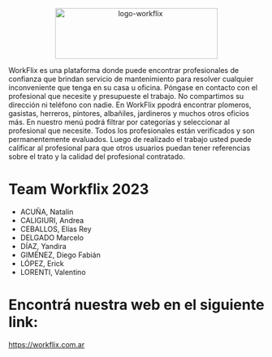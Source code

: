 <p align="center">
 <a href="https://ibb.co/0tpbGxN"><img src="https://i.ibb.co/xHKT7Nv/logo-workflix.png" alt="logo-workflix" border="0" width="320" height="100"></a>
</p>

<p>WorkFlix es una plataforma donde puede encontrar profesionales  de confianza que brindan servicio de mantenimiento para resolver cualquier inconveniente que tenga en su casa u oficina. Póngase en contacto con el profesional que necesite y presupueste el trabajo. No compartimos su dirección ni teléfono con nadie. En WorkFlix ppodrá encontrar plomeros, gasistas, herreros, pintores, albañiles, jardineros y muchos otros oficios más. En nuestro menú podrá filtrar por categorías y seleccionar al profesional que necesite. Todos los profesionales están verificados y son permanentemente evaluados. Luego de realizado el trabajo usted puede calificar al profesional para que otros usuarios puedan tener referencias sobre el trato y la calidad del profesional contratado.</p>

# Team Workflix 2023

- ACUÑA, Natalin
- CALIGIURI, Andrea
- CEBALLOS, Elías Rey
- DELGADO Marcelo
- DÍAZ, Yandira
- GIMÉNEZ, Diego Fabián
- LÓPEZ, Erick
- LORENTI, Valentino 

# Encontrá nuestra web en el siguiente link:

https://workflix.com.ar
